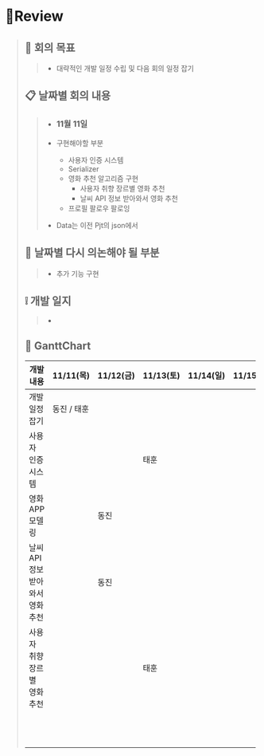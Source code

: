 # 📖Review

> ## 📌 회의 목표
>
> >* 대략적인 개발 일정 수립 및 다음 회의 일정 잡기
>
> 
>
> ## 📋 날짜별 회의 내용
>
> >* ### 11월 11일
> >
> >  * 구현해야할 부분
> >    * 사용자 인증 시스템
> >    * Serializer
> >    * 영화 추천 알고리즘 구현
> >      * 사용자 취향 장르별 영화 추천
> >      * 날씨 API 정보 받아와서 영화 추천
> >    * 프로필 팔로우 팔로잉
> >  * Data는 이전 Pjt의 json에서 
>
> ## 📑  날짜별 다시 의논해야 될 부분
>
> >- 추가 기능 구현
>
> 
>
> ##  ❕  개발 일지
>
> >- 
>
> 
>
> ## 📆   GanttChart
>
> | 개발 내용                        | 11/11(목)   | 11/12(금) | 11/13(토) | 11/14(일) | 11/15(월) | 11/16(화) |
> | -------------------------------- | ----------- | --------- | --------- | --------- | --------- | --------- |
> | 개발 일정 잡기                   | 동진 / 태훈 |           |           |           |           |           |
> | 사용자 인증 시스템               |             |           | 태훈      |           |           |           |
> | 영화 APP 모델링                  |             | 동진      |           |           |           |           |
> | 날씨 API 정보 받아와서 영화 추천 |             | 동진      |           |           |           |           |
> | 사용자 취향 장르별 영화 추천     |             |           | 태훈      |           |           |           |
> |                                  |             |           |           |           |           |           |
> |                                  |             |           |           |           |           |           |
> |                                  |             |           |           |           |           |           |
> |                                  |             |           |           |           |           |           |
> |                                  |             |           |           |           |           |           |
> |                                  |             |           |           |           |           |           |
> |                                  |             |           |           |           |           |           |
> |                                  |             |           |           |           |           |           |
> |                                  |             |           |           |           |           |           |
> |                                  |             |           |           |           |           |           |
> |                                  |             |           |           |           |           |           |
> |                                  |             |           |           |           |           |           |

